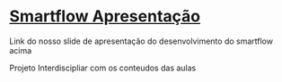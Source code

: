 [Smartflow Apresentação](https://gamma.app/docs/SmartFlow-Controle-Inteligente-do-seu-Consumo-de-Agua-v0xqoqr0a2og280)
=================================================================================================================
Link do nosso slide de apresentação do desenvolvimento do smartflow acima

Projeto Interdiscipliar com os conteudos das aulas 
